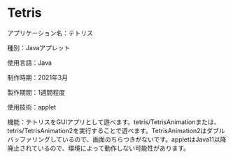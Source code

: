 # Tetris
<p>アプリケーション名：テトリス
<p>種別：Javaアプレット
<p>使用言語：Java
<p>制作時期：2021年3月
<p>製作期間：1週間程度
<p>使用技術：applet
<p>機能：テトリスをGUIアプリとして遊べます。tetris/TetrisAnimationまたは、tetris/TetrisAnimation2を実行することで遊べます。TetrisAnimation2はダブルバッファリングしているので、画面のちらつきがないです。appletはJava11以降廃止されているので、環境によって動作しない可能性があります。
